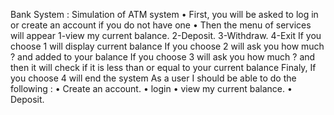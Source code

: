 Bank System : Simulation of ATM system
•	First, you will be asked to log in or create an account if you do not have one
•	Then the menu of services will appear 1-view my current balance. 2-Deposit. 3-Withdraw. 4-Exit
If you choose 1 will display current balance If you choose 2 will ask you how much ? and added to your balance If you choose 3 will ask you how much ? and then it will check if it is less than or equal to your current balance Finaly, If you choose 4 will end the system
As a user I should be able to do the following :
•	Create an account.
•	login
•	view my current balance.
•	Deposit.
